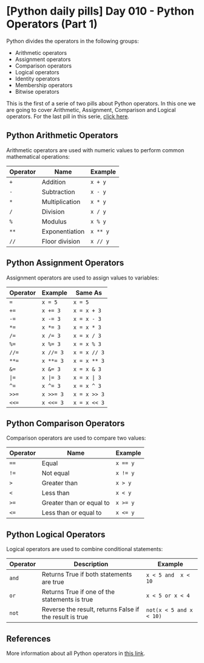 # [Python daily pills] Day 010 - Python Operators (Part 1)

Python divides the operators in the following groups:

- Arithmetic operators
- Assignment operators
- Comparison operators
- Logical operators
- Identity operators
- Membership operators
- Bitwise operators

This is the first of a serie of two pills about Python operators. In this one we are going to cover Arithmetic, Assignment, Comparison and Logical operators. For the last pill in this serie, [click here](../day-011).

## Python Arithmetic Operators

Arithmetic operators are used with numeric values to perform common mathematical operations:

Operator | Name | Example
--- | --- | ---
`+` | Addition | `x + y`
`-` | Subtraction | `x - y`
`*` | Multiplication | `x * y`
`/` | Division | `x / y`
`%` | Modulus | `x % y`
`**` | Exponentiation | `x ** y`
`//` | Floor division | `x // y`

## Python Assignment Operators

Assignment operators are used to assign values to variables:

Operator | Example | Same As
--- | --- | ---
`=` | `x = 5` | `x = 5`
`+=` | `x += 3` | `x = x + 3`
`-=` | `x -= 3` | `x = x - 3`
`*=` | `x *= 3` | `x = x * 3`
`/=` | `x /= 3` | `x = x / 3`
`%=` | `x %= 3` | `x = x % 3`
`//=` | `x //= 3` | `x = x // 3`
`**=` | `x **= 3` | `x = x ** 3`
`&=` | `x &= 3` | `x = x & 3`
`\|=` | `x \|= 3` | `x = x \| 3`
`^=` | `x ^= 3` | `x = x ^ 3`
`>>=` | `x >>= 3` | `x = x >> 3`
`<<=` | `x <<= 3` | `x = x << 3`

## Python Comparison Operators

Comparison operators are used to compare two values:

Operator | Name | Example
--- | --- | ---
`==` | Equal | `x == y`
`!=` | Not equal | `x != y`
`>` | Greater than | `x > y`
`<` | Less than | `x < y`
`>=` | Greater than or equal to | `x >= y`
`<=` | Less than or equal to | `x <= y`

## Python Logical Operators

Logical operators are used to combine conditional statements:

Operator | Description | Example
--- | --- | ---
`and` |  Returns True if both statements are true | `x < 5 and  x < 10`
`or` | Returns True if one of the statements is true | `x < 5 or x < 4`
`not` | Reverse the result, returns False if the result is true | `not(x < 5 and x < 10)`

## References

More information about all Python operators in [this link](https://www.w3schools.com/python/python_operators.asp).
